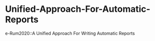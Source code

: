 # Unified-Approach-For-Automatic-Reports
e-Rum2020::A Unified Approach For Writing Automatic Reports
